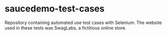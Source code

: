 # saucedemo-test-cases
Repository containing automated use test cases with Selenium. The website used in these tests was SwagLabs, a fictitious online store.
